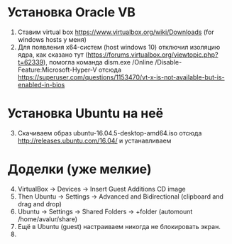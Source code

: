 # Установка Oracle VB
1. Ставим virtual box https://www.virtualbox.org/wiki/Downloads (for windows hosts у меня)
2. Для появления x64-систем (host windows 10) отключил изоляцию ядра, как сказано тут (https://forums.virtualbox.org/viewtopic.php?t=62339), помогла команда 
dism.exe /Online /Disable-Feature:Microsoft-Hyper-V 
отсюда https://superuser.com/questions/1153470/vt-x-is-not-available-but-is-enabled-in-bios

# Установка Ubuntu на неё
3. Скачиваем образ ubuntu-16.04.5-desktop-amd64.iso отсюда http://releases.ubuntu.com/16.04/ и устанавливаем

# Доделки (уже мелкие)
4. VirtualBox -> Devices -> Insert Guest Additions CD image
5. Then Ubuntu -> Settings -> Advanced and Bidirectional (clipboard and drag and drop) 
6. Ubuntu -> Settings -> Shared Folders -> +folder (automount /home/avalur/share)
7. Ещё в Ubuntu (guest) настраиваем никогда не блокировать экран.
8. 
